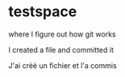 testspace
=========

where I figure out how git works

I created a file and committed it

J'ai crèè un fichier et l'a commis
